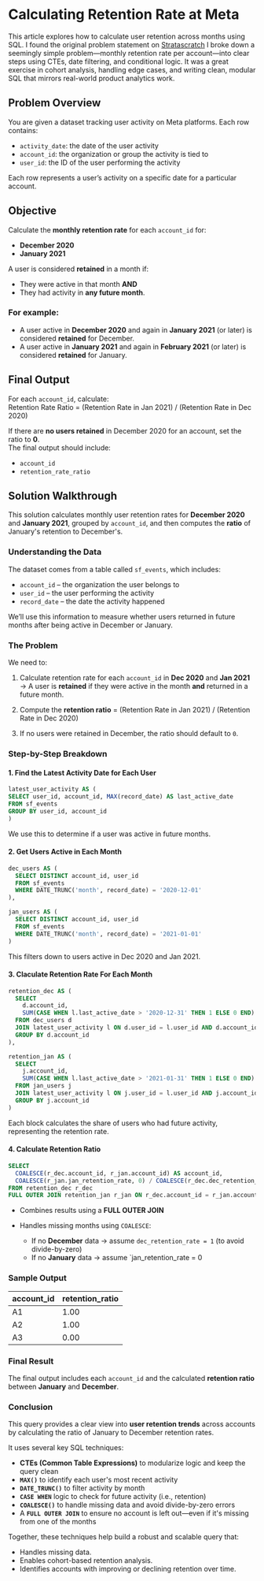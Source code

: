 # Calculating Retention Rate at Meta  

This article explores how to calculate user retention across months using SQL. I found the original problem statement on [Stratascratch](https://platform.stratascratch.com/coding/2053-retention-rate?code_type=1)
I broke down a seemingly simple problem—monthly retention rate per account—into clear steps using CTEs, date filtering, and conditional logic. It was a great exercise in cohort analysis, handling edge cases, and writing clean, modular SQL that mirrors real-world product analytics work.

## Problem Overview

You are given a dataset tracking user activity on Meta platforms. Each row contains:

- `activity_date`: the date of the user activity  
- `account_id`: the organization or group the activity is tied to  
- `user_id`: the ID of the user performing the activity  

Each row represents a user’s activity on a specific date for a particular account.


## Objective

Calculate the **monthly retention rate** for each `account_id` for:

- **December 2020**
- **January 2021**

A user is considered **retained** in a month if:
- They were active in that month **AND**
- They had activity in **any future month**.

### For example:
- A user active in **December 2020** and again in **January 2021** (or later) is considered **retained** for December.
- A user active in **January 2021** and again in **February 2021** (or later) is considered **retained** for January.


## Final Output

For each `account_id`, calculate:  
Retention Rate Ratio = (Retention Rate in Jan 2021) / (Retention Rate in Dec 2020)  

If there are **no users retained** in December 2020 for an account, set the ratio to **0**.  
The final output should include:
- `account_id`
- `retention_rate_ratio`

## Solution Walkthrough

This solution calculates monthly user retention rates for **December 2020** and **January 2021**, grouped by `account_id`, and then computes the **ratio** of January's retention to December's.


### Understanding the Data

The dataset comes from a table called `sf_events`, which includes:

- `account_id` – the organization the user belongs to  
- `user_id` – the user performing the activity  
- `record_date` – the date the activity happened  

We’ll use this information to measure whether users returned in future months after being active in December or January.

### The Problem

We need to:

1. Calculate retention rate for each `account_id` in **Dec 2020** and **Jan 2021**  
   → A user is **retained** if they were active in the month **and** returned in a future month.

2. Compute the **retention ratio** = (Retention Rate in Jan 2021) / (Retention Rate in Dec 2020)

3. If no users were retained in December, the ratio should default to `0`.


### Step-by-Step Breakdown

#### 1. Find the Latest Activity Date for Each User

```sql
latest_user_activity AS (
SELECT user_id, account_id, MAX(record_date) AS last_active_date
FROM sf_events
GROUP BY user_id, account_id
)
```
We use this to determine if a user was active in future months.  

#### 2. Get Users Active in Each Month  

```sql
dec_users AS (
  SELECT DISTINCT account_id, user_id
  FROM sf_events
  WHERE DATE_TRUNC('month', record_date) = '2020-12-01'
),

jan_users AS (
  SELECT DISTINCT account_id, user_id
  FROM sf_events
  WHERE DATE_TRUNC('month', record_date) = '2021-01-01'
)
```
This filters down to users active in Dec 2020 and Jan 2021.  

#### 3. Claculate Retention Rate For Each Month  

```sql
retention_dec AS (
  SELECT 
    d.account_id,
    SUM(CASE WHEN l.last_active_date > '2020-12-31' THEN 1 ELSE 0 END) * 1.0 / COUNT(*) AS dec_retention_rate
  FROM dec_users d
  JOIN latest_user_activity l ON d.user_id = l.user_id AND d.account_id = l.account_id
  GROUP BY d.account_id
),

retention_jan AS (
  SELECT 
    j.account_id,
    SUM(CASE WHEN l.last_active_date > '2021-01-31' THEN 1 ELSE 0 END) * 1.0 / COUNT(*) AS jan_retention_rate
  FROM jan_users j
  JOIN latest_user_activity l ON j.user_id = l.user_id AND j.account_id = l.account_id
  GROUP BY j.account_id
)
```
Each block calculates the share of users who had future activity, representing the retention rate.  

#### 4. Calculate Retention Ratio  

```sql
SELECT 
  COALESCE(r_dec.account_id, r_jan.account_id) AS account_id,
  COALESCE(r_jan.jan_retention_rate, 0) / COALESCE(r_dec.dec_retention_rate, 1) AS retention_ratio
FROM retention_dec r_dec
FULL OUTER JOIN retention_jan r_jan ON r_dec.account_id = r_jan.account_id;
```
- Combines results using a **FULL OUTER JOIN**

- Handles missing months using `COALESCE`:
  - If no **December** data → assume `dec_retention_rate = 1` (to avoid divide-by-zero)
  - If no **January** data → assume `jan_retention_rate = 0

### Sample Output

| account_id | retention_ratio |
|------------|-----------------|
| A1        | 1.00          |
| A2        | 1.00            |
| A3        | 0.00            |

### Final Result

The final output includes each `account_id` and the calculated **retention ratio** between **January** and **December**.


### Conclusion

This query provides a clear view into **user retention trends** across accounts by calculating the ratio of January to December retention rates.

It uses several key SQL techniques:
- **CTEs (Common Table Expressions)** to modularize logic and keep the query clean
- **`MAX()`** to identify each user's most recent activity
- **`DATE_TRUNC()`** to filter activity by month
- **`CASE WHEN`** logic to check for future activity (i.e., retention)
- **`COALESCE()`** to handle missing data and avoid divide-by-zero errors
- A **`FULL OUTER JOIN`** to ensure no account is left out—even if it's missing from one of the months

Together, these techniques help build a robust and scalable query that:
- Handles missing data.
- Enables cohort-based retention analysis.
- Identifies accounts with improving or declining retention over time.









